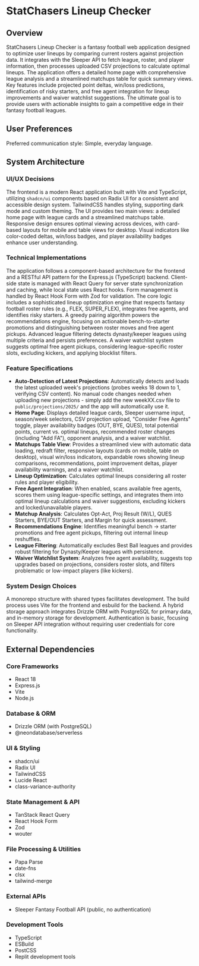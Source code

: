 # StatChasers Lineup Checker

## Overview
StatChasers Lineup Checker is a fantasy football web application designed to optimize user lineups by comparing current rosters against projection data. It integrates with the Sleeper API to fetch league, roster, and player information, then processes uploaded CSV projections to calculate optimal lineups. The application offers a detailed home page with comprehensive league analysis and a streamlined matchups table for quick summary views. Key features include projected point deltas, win/loss predictions, identification of risky starters, and free agent integration for lineup improvements and waiver watchlist suggestions. The ultimate goal is to provide users with actionable insights to gain a competitive edge in their fantasy football leagues.

## User Preferences
Preferred communication style: Simple, everyday language.

## System Architecture

### UI/UX Decisions
The frontend is a modern React application built with Vite and TypeScript, utilizing `shadcn/ui` components based on Radix UI for a consistent and accessible design system. TailwindCSS handles styling, supporting dark mode and custom theming. The UI provides two main views: a detailed home page with league cards and a streamlined matchups table. Responsive design ensures optimal viewing across devices, with card-based layouts for mobile and table views for desktop. Visual indicators like color-coded deltas, win/loss badges, and player availability badges enhance user understanding.

### Technical Implementations
The application follows a component-based architecture for the frontend and a RESTful API pattern for the Express.js (TypeScript) backend. Client-side state is managed with React Query for server state synchronization and caching, while local state uses React hooks. Form management is handled by React Hook Form with Zod for validation. The core logic includes a sophisticated lineup optimization engine that respects fantasy football roster rules (e.g., FLEX, SUPER_FLEX), integrates free agents, and identifies risky starters. A greedy pairing algorithm powers the recommendations engine, focusing on actionable bench-to-starter promotions and distinguishing between roster moves and free agent pickups. Advanced league filtering detects dynasty/keeper leagues using multiple criteria and persists preferences. A waiver watchlist system suggests optimal free agent pickups, considering league-specific roster slots, excluding kickers, and applying blocklist filters.

### Feature Specifications
- **Auto-Detection of Latest Projections**: Automatically detects and loads the latest uploaded week's projections (probes weeks 18 down to 1, verifying CSV content). No manual code changes needed when uploading new projections - simply add the new weekXX.csv file to `public/projections/2025/` and the app will automatically use it.
- **Home Page**: Displays detailed league cards, Sleeper username input, season/week selectors, CSV projection upload, "Consider Free Agents" toggle, player availability badges (OUT, BYE, QUES), total potential points, current vs. optimal lineups, recommended roster changes (including "Add FA"), opponent analysis, and a waiver watchlist.
- **Matchups Table View**: Provides a streamlined view with automatic data loading, redraft filter, responsive layouts (cards on mobile, table on desktop), visual win/loss indicators, expandable rows showing lineup comparisons, recommendations, point improvement deltas, player availability warnings, and a waiver watchlist.
- **Lineup Optimization**: Calculates optimal lineups considering all roster rules and player eligibility.
- **Free Agent Integration**: When enabled, scans available free agents, scores them using league-specific settings, and integrates them into optimal lineup calculations and waiver suggestions, excluding kickers and locked/unavailable players.
- **Matchup Analysis**: Calculates Opt-Act, Proj Result (W/L), QUES Starters, BYE/OUT Starters, and Margin for quick assessment.
- **Recommendations Engine**: Identifies meaningful bench → starter promotions and free agent pickups, filtering out internal lineup reshuffles.
- **League Filtering**: Automatically excludes Best Ball leagues and provides robust filtering for Dynasty/Keeper leagues with persistence.
- **Waiver Watchlist System**: Analyzes free agent availability, suggests top upgrades based on projections, considers roster slots, and filters problematic or low-impact players (like kickers).

### System Design Choices
A monorepo structure with shared types facilitates development. The build process uses Vite for the frontend and esbuild for the backend. A hybrid storage approach integrates Drizzle ORM with PostgreSQL for primary data, and in-memory storage for development. Authentication is basic, focusing on Sleeper API integration without requiring user credentials for core functionality.

## External Dependencies

### Core Frameworks
- React 18
- Express.js
- Vite
- Node.js

### Database & ORM
- Drizzle ORM (with PostgreSQL)
- @neondatabase/serverless

### UI & Styling
- shadcn/ui
- Radix UI
- TailwindCSS
- Lucide React
- class-variance-authority

### State Management & API
- TanStack React Query
- React Hook Form
- Zod
- wouter

### File Processing & Utilities
- Papa Parse
- date-fns
- clsx
- tailwind-merge

### External APIs
- Sleeper Fantasy Football API (public, no authentication)

### Development Tools
- TypeScript
- ESBuild
- PostCSS
- Replit development tools